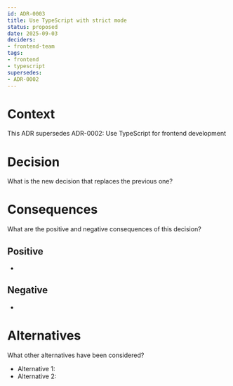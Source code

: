 ```yaml
---
id: ADR-0003
title: Use TypeScript with strict mode
status: proposed
date: 2025-09-03
deciders:
- frontend-team
tags:
- frontend
- typescript
supersedes:
- ADR-0002
---
```


# Context

This ADR supersedes ADR-0002: Use TypeScript for frontend development

# Decision

What is the new decision that replaces the previous one?

# Consequences

What are the positive and negative consequences of this decision?

## Positive

- 

## Negative

- 

# Alternatives

What other alternatives have been considered?

- Alternative 1: 
- Alternative 2: 